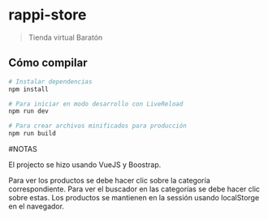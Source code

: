# rappi-store

> Tienda virtual Baratón

## Cómo compilar

``` bash
# Instalar dependencias
npm install

# Para iniciar en modo desarrollo con LiveReload
npm run dev

# Para crear archivos minificados para producción
npm run build
```

#NOTAS

El projecto se hizo usando VueJS y Boostrap.

Para ver los productos se debe hacer clic sobre la categoría correspondiente.
Para ver el buscador en las categorías se debe hacer clic sobre estas.
Los productos se mantienen en la sessión usando localStorge en el navegador.




